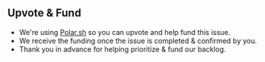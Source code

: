 ## Upvote & Fund

- We're using [Polar.sh]({{polar_site_url}}) so you can upvote and help fund this issue.
- We receive the funding once the issue is completed & confirmed by you.
- Thank you in advance for helping prioritize & fund our backlog.
